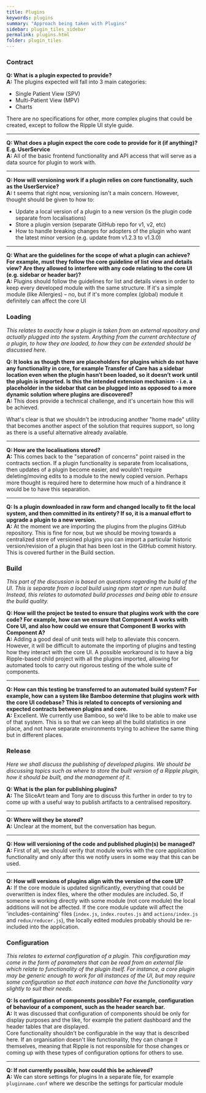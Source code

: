 ```yaml
---
title: Plugins
keywords: plugins
summary: "Approach being taken with Plugins"
sidebar: plugin_tiles_sidebar
permalink: plugins.html
folder: plugin_tiles
---
```


### Contract  
**Q: What is a plugin expected to provide?**   
**A:** The plugins expected will fall into 3 main categories:  
- Single Patient View (SPV)  
- Multi-Patient View (MPV)  
- Charts  

There are no specifications for other, more complex plugins that could be created, except to follow the Ripple UI style guide.    

***

**Q: What does a plugin expect the core code to provide for it (if anything)? E.g. UserService**        
**A:** All of the basic frontend functionality and API access that will serve as a data source for plugin to work with.     

***

**Q: How will versioning work if a plugin relies on core functionality, such as the UserService?**   
**A:** t seems that right now, versioning isn't a main concern. However, thought should be given to how to:  
- Update a local version of a plugin to a new version (is the plugin code separate from localisations)  
- Store a plugin version (separate GitHub repo for v1, v2, etc)  
- How to handle breaking changes for adopters of the plugin who want the latest minor version (e.g. update from v1.2.3 to v1.3.0)  

***

**Q: What are the guidelines for the scope of what a plugin can achieve? For example, must they follow the core guideline of list view and details view? Are they allowed to interfere with any code relating to the core UI (e.g. sidebar or header bar)?**  
**A:** Plugins should follow the guidelines for list and details views in order to keep every developed module with the same structure. If it's a simple module (like Allergies) – no, but if it's more complex (global) module it definitely can affect the core UI  

### Loading
_This relates to exactly how a plugin is taken from an external repository and actually plugged into the system. Anything from the current architecture of a plugin, to how they are loaded, to how they can be extended should be discussed here._  

**Q: It looks as though there are placeholders for plugins which do not have any functionality in core, for example Transfer of Care has a sidebar location even when the plugin hasn’t been loaded, so it doesn’t work until the plugin is imported. Is this the intended extension mechanism - i.e. a placeholder in the sidebar that can be plugged into as opposed to a more dynamic solution where plugins are discovered?**  
**A:** This does provide a technical challenge, and it's uncertain how this will be achieved.  

What's clear is that we shouldn't be introducing another "home made" utility that becomes another aspect of the solution that requires support, so long as there is a useful alternative already available.    

***

**Q: How are the localisations stored?**   
**A:** This comes back to the "separation of concerns" point raised in the contracts section. If a plugin functionality is separate from localisations, then updates of a plugin become easier, and wouldn't require deleting/moving edits to a module to the newly copied version. Perhaps more thought is required here to determine how much of a hindrance it would be to have this separation.  

***

**Q:  Is a plugin downloaded in raw form and changed locally to fit the local system, and then committed in its entirety? If so, it is a manual effort to upgrade a plugin to a new version.**     
**A:** At the moment we are importing the plugins from the plugins GitHub repository. This is fine for now, but we should be moving towards a centralized store of versioned plugins you can import a particular historic version/revision of a plugin that has been lost in the GitHub commit history. This is covered further in the Build section.  

### Build
_This part of the discussion is based on questions regarding the build of the UI. This is separate from a local build using npm start or npm run build. Instead, this relates to automated build processes and being able to ensure the build quality._  

**Q: How will the project be tested to ensure that plugins work with the core code? For example, how can we ensure that Component A works with Core UI, and also how could we ensure that Component B works with Component A?**     
**A:** Adding a good deal of unit tests will help to alleviate this concern. However, it will be difficult to automate the importing of plugins and testing how they interact with the core UI. A possible workaround is to have a big Ripple-based child project with all the plugins imported, allowing for automated tools to carry out rigorous testing of the whole suite of components.     

***

**Q: How can this testing be transferred to an automated build system? For example, how can a system like Bamboo determine that plugins work with the core UI codebase? This is related to concepts of versioning and expected contracts between plugins and core.**   
**A:** Excellent. We currently use Bamboo, so we'd like to be able to make use of that system. This is so that we can keep all the build statistics in one place, and not have separate environments trying to achieve the same thing but in different places.  

### Release
_Here we shall discuss the publishing of developed plugins. We should be discussing topics such as where to store the built version of a Ripple plugin, how it should be built, and the management of it._  

**Q: What is the plan for publishing plugins?**   
**A:** The SliceArt team and Tony are to discuss this further in order to try to come up with a useful way to publish artifacts to a centralised repository.  

***

**Q: Where will they be stored?**  
**A:** Unclear at the moment, but the conversation has begun.  

***

**Q: How will versioning of the code and published plugin(s) be managed?**    
**A:** First of all, we should verify that module works with the core application functionality and only after this we notify users in some way that this can be used.  

***

**Q: How will versions of plugins align with the version of the core UI?**  
**A:** If the core module is updated significantly, everything that could be overwritten is index files, where the other modules are included. So, if someone is working directly with some module (not core module)  the local additions will not be affected. If the core module update will affect the 'includes-containing' files (`index.js`, `index.routes.js` and `actions/index.js` and `redux/reducer.js`), the locally edited modules probably should be re-included into the application.  

### Configuration
_This relates to external configuration of a plugin. This configuration may come in the form of parameters that can be read from an external file which relate to functionality of the plugin itself. For instance, a core plugin may be generic enough to work for all instances of the UI, but may require some configuration so that each instance can have the functionality vary slightly to suit their needs._  

**Q: Is configuration of components possible? For example, configuration of behaviour of a component, such as the header search bar.**    
**A:** It was discussed that configuration of components should be only for display purposes and the like, for example the patient dashboard and the header tables that are displayed.  
Core functionality shouldn't be configurable in the way that is described here. If an organisation doesn't like functionality, they can change it themselves, meaning that Ripple is not responsible for those changes or coming up with these types of configuration options for others to use.  

***

**Q: If not currently possible, how could this be achieved?**  
**A:** We can store settings for plugins In a separate file, for example `pluginname.conf` where we describe the settings for particular module  

